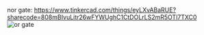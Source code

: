 nor gate: https://www.tinkercad.com/things/eyLXvABaRUE?sharecode=808mBIvuLitr26wFYWUghC1CtDOLrLS2mR5OTl7TXC0
![or gate ](https://github.com/pn1616/ACM_TASK_PAVITHRA_NAIR/assets/143744137/70fca442-aac0-4b64-b961-0cd3cef9fd3e)

